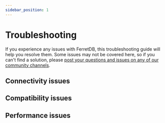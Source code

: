 ```yaml
---
sidebar_position: 1
---
```


# Troubleshooting

If you experience any issues with FerretDB, this troubleshooting guide will help you resolve them.
Some issues may not be covered here, so if you can't find a solution, please [post your questions and issues on any of our community channels](../introduction.md#community).

## Connectivity issues

## Compatibility issues


## Performance issues
